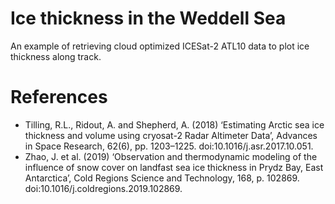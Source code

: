# Ice thickness in the Weddell Sea
An example of retrieving cloud optimized ICESat-2 ATL10 data to plot ice thickness along track.

# References
* Tilling, R.L., Ridout, A. and Shepherd, A. (2018) ‘Estimating Arctic sea ice thickness and volume using cryosat-2 Radar Altimeter Data’, Advances in Space Research, 62(6), pp. 1203–1225. doi:10.1016/j.asr.2017.10.051.
* Zhao, J. et al. (2019) ‘Observation and thermodynamic modeling of the influence of snow cover on landfast sea ice thickness in Prydz Bay, East Antarctica’, Cold Regions Science and Technology, 168, p. 102869. doi:10.1016/j.coldregions.2019.102869. 
